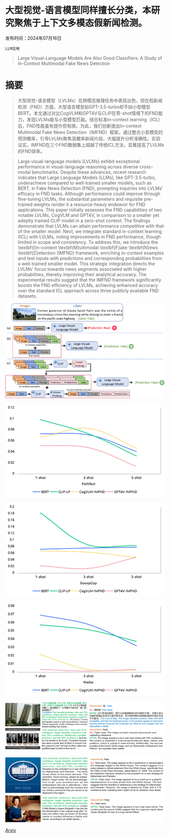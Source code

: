 # 大型视觉-语言模型同样擅长分类，本研究聚焦于上下文多模态假新闻检测。

发布时间：2024年07月16日

`LLM应用`

> Large Visual-Language Models Are Also Good Classifiers: A Study of In-Context Multimodal Fake News Detection

# 摘要

> 大型视觉-语言模型（LVLMs）在跨模态推理任务中表现出色，但在假新闻检测（FND）方面，大型语言模型如GPT-3.5-turbo却不如小型模型BERT。本文通过对比CogVLM和GPT4V与CLIP在零-shot情境下的FND能力，发现LVLMs能与小型模型匹敌。结合标准in-context learning（ICL）后，FND性能虽有提升但有限。为此，我们创新提出In-context Multimodal Fake News Detection（IMFND）框架，通过整合小型模型的预测概率，引导LVLMs聚焦高概率新闻片段，大幅提升分析准确性。实验证实，IMFND在三个FND数据集上超越了传统ICL方法，显著提高了LVLMs的FND效率。

> Large visual-language models (LVLMs) exhibit exceptional performance in visual-language reasoning across diverse cross-modal benchmarks. Despite these advances, recent research indicates that Large Language Models (LLMs), like GPT-3.5-turbo, underachieve compared to well-trained smaller models, such as BERT, in Fake News Detection (FND), prompting inquiries into LVLMs' efficacy in FND tasks. Although performance could improve through fine-tuning LVLMs, the substantial parameters and requisite pre-trained weights render it a resource-heavy endeavor for FND applications. This paper initially assesses the FND capabilities of two notable LVLMs, CogVLM and GPT4V, in comparison to a smaller yet adeptly trained CLIP model in a zero-shot context. The findings demonstrate that LVLMs can attain performance competitive with that of the smaller model. Next, we integrate standard in-context learning (ICL) with LVLMs, noting improvements in FND performance, though limited in scope and consistency. To address this, we introduce the \textbf{I}n-context \textbf{M}ultimodal \textbf{F}ake \textbf{N}ews \textbf{D}etection (IMFND) framework, enriching in-context examples and test inputs with predictions and corresponding probabilities from a well-trained smaller model. This strategic integration directs the LVLMs' focus towards news segments associated with higher probabilities, thereby improving their analytical accuracy. The experimental results suggest that the IMFND framework significantly boosts the FND efficiency of LVLMs, achieving enhanced accuracy over the standard ICL approach across three publicly available FND datasets.

![大型视觉-语言模型同样擅长分类，本研究聚焦于上下文多模态假新闻检测。](../../../paper_images/2407.12879/overall.png)

![大型视觉-语言模型同样擅长分类，本研究聚焦于上下文多模态假新闻检测。](../../../paper_images/2407.12879/poli_std.png)

![大型视觉-语言模型同样擅长分类，本研究聚焦于上下文多模态假新闻检测。](../../../paper_images/2407.12879/goss_std.png)

![大型视觉-语言模型同样擅长分类，本研究聚焦于上下文多模态假新闻检测。](../../../paper_images/2407.12879/weibo_std.png)

![大型视觉-语言模型同样擅长分类，本研究聚焦于上下文多模态假新闻检测。](../../../paper_images/2407.12879/example3.png)

![大型视觉-语言模型同样擅长分类，本研究聚焦于上下文多模态假新闻检测。](../../../paper_images/2407.12879/example2.png)

[Arxiv](https://arxiv.org/abs/2407.12879)